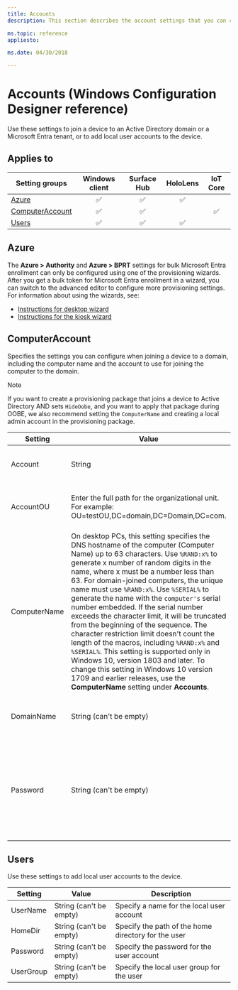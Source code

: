 ```yaml
---
title: Accounts
description: This section describes the account settings that you can configure in provisioning packages for Windows 10 using Windows Configuration Designer. 

ms.topic: reference
appliesto: 

ms.date: 04/30/2018 

--- 
```


# Accounts (Windows Configuration Designer reference) 

Use these settings to join a device to an Active Directory domain or a Microsoft Entra tenant, or to add local user accounts to the device. 

## Applies to 

| Setting groups | Windows client | Surface Hub | HoloLens | IoT Core |
| --- | :---: | :---: | :---: | :---: | 
| [Azure](#azure) | ✅ | ✅ | ✅ |  |
| [ComputerAccount](#computeraccount) | ✅ | ✅ |   |  ✅ |
| [Users](#users) | ✅ | ✅ | ✅ |  | 


## Azure 

The **Azure > Authority** and **Azure > BPRT** settings for bulk Microsoft Entra enrollment can only be configured using one of the provisioning wizards. After you get a bulk token for Microsoft Entra enrollment in a wizard, you can switch to the advanced editor to configure more provisioning settings. For information about using the wizards, see: 

- [Instructions for desktop wizard](../provisioning-packages/provision-pcs-for-initial-deployment.md)
- [Instructions for the kiosk wizard](../kiosk-single-app.md#wizard) 

## ComputerAccount 

Specifies the settings you can configure when joining a device to a domain, including the computer name and the account to use for joining the computer to the domain. 

>[!NOTE]
>If you want to create a provisioning package that joins a device to Active Directory AND sets `HideOobe`, and you want to apply that package during OOBE, we also recommend setting the `ComputerName` and creating a local admin account in the provisioning package. 

| Setting | Value | Description |
| --- | --- | --- |
| Account | String  | Account to use to join computer to domain  |
| AccountOU | Enter the full path for the organizational unit. For example: OU=testOU,DC=domain,DC=Domain,DC=com.  | Name of organizational unit for the computer account  |
| ComputerName | On desktop PCs, this setting specifies the DNS hostname of the computer (Computer Name) up to 63 characters. Use `%RAND:x%` to generate x number of random digits in the name, where x must be a number less than 63. For domain-joined computers, the unique name must use `%RAND:x%`. Use `%SERIAL%` to generate the name with the `computer's` serial number embedded. If the serial number exceeds the character limit, it will be truncated from the beginning of the sequence. The character restriction limit doesn't count the length of the macros, including `%RAND:x%` and `%SERIAL%`. This setting is supported only in Windows 10, version 1803 and later. To change this setting in Windows 10 version 1709 and earlier releases, use the **ComputerName** setting under **Accounts**. | Specifies the name of the Windows device (computer name on PCs)  |
| DomainName | String (can't be empty) | Specify the name of the domain that the device will join  |
| Password | String (can't be empty) | Corresponds to the password of the user account that's authorized to join the computer account to the domain.  | 

## Users 

Use these settings to add local user accounts to the device. 

| Setting | Value | Description |
| --- | --- | --- |
| UserName | String (can't be empty)  | Specify a name for the local user account  |
| HomeDir | String (can't be empty) | Specify the path of the home directory for the user |
| Password | String (can't be empty)  | Specify the password for the user account |
| UserGroup | String (can't be empty) | Specify the local user group for the user |
